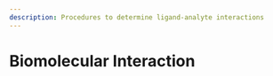 ```yaml
---
description: Procedures to determine ligand-analyte interactions
---
```


# Biomolecular Interaction



